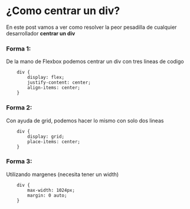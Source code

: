 # ¿Como centrar un div?

En este post vamos a ver como resolver la peor pesadilla de cualquier desarrollador **centrar un div**

### Forma 1:

De la mano de Flexbox podemos centrar un div con tres lineas de codigo

```
    div {
        display: flex;
        justify-content: center;
        align-items: center;
    }
```

### Forma 2:

Con ayuda de grid, podemos hacer lo mismo con solo dos lineas

```
    div {
        display: grid;
        place-items: center;
    }
```

### Forma 3:

Utilizando margenes (necesita tener un width)

```
    div {
        max-width: 1024px;
        margin: 0 auto;
    }
```
